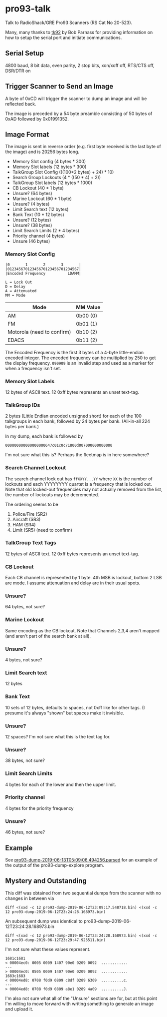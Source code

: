 # pro93-talk

Talk to RadioShack/GRE Pro93 Scanners (RS Cat No 20-523).

Many, many thanks to [tk92](http://parnass.com/tk92/index.html) by Bob Parnass
for providing information on how to setup the serial port and initiate
communications.

## Serial Setup

4800 baud, 8 bit data, even parity, 2 stop bits, xon/xoff off, RTS/CTS off, DSR/DTR on

## Trigger Scanner to Send an Image

A byte of 0xCD will trigger the scanner to dump an image and will be reflected
back.

The image is preceded by a 54 byte preämble consisting of 50 bytes of 0xAD
followed by 0x01991352.

## Image Format

The image is sent in reverse order (e.g. first byte received is the last byte
of the image) and is 20256 bytes long.

* Memory Slot config (4 bytes * 300)
* Memory Slot labels (12 bytes * 300)
* TalkGroup Slot Config (((100\*2 bytes) + 24) \* 10)
* Search Group Lockouts (4 \* ((50 \* 4) + 2))
* TalkGroup Slot labels (12 bytes \* 1000)
* CB Lockout (40 \* 1 byte)
* Unsure? (64 bytes)
* Marine Lockout (60 \* 1 byte)
* Unsure?  (4 bytes)
* Limit Search text (12 bytes)
* Bank Text (10 \* 12 bytes)
* Unsure? (12 bytes)
* Unsure? (38 bytes)
* Limit Search Limits (2 * 4 bytes)
* Priority channel (4 bytes)
* Unsure (46 bytes)

### Memory Slot Config

```
|0       1       2       3       |
|01234567012345670123456701234567|
|Encoded Frequency          LDAMM|

L = Lock Out
D = Delay
A = Attenuated
MM = Mode
```

| Mode | MM Value |
|------|----------|
| AM   | 0b00 (0) |
| FM   | 0b01 (1) |
| Motorola (need to confirm) | 0b10 (2) |
| EDACS | 0b11 (2) |

The Encoded Frequency is the first 3 bytes of a 4-byte little-endian encoded
integer. The encoded frequency can be multiplied by 250 to get the display
frequency. `090909` is an invalid step and used as a marker for when a
frequency isn't set.

### Memory Slot Labels

12 bytes of ASCII text. 12 0xff bytes represents an unset text-tag.

### TalkGroup IDs

2 bytes (Little Endian encoded unsigned short) for each of the 100 talkgroups
in each bank, followed by 24 bytes per bank. (All-in-all 224 bytes per bank.)

In my dump, each bank is followed by 

    000000000000000000647c01c0c71800d007000000000000

I'm not sure what this is? Perhaps the fleetmap is in here somewhere?

### Search Channel Lockout

The search channel lock out has `ffXXYY...YY` where `XX` is the number of
lockouts and each YYYYYYYY quartet is a frequency that is locked out. Note that
old locked-out frequencies may not actually removed from the list, the number
of lockouts may be decremented.

The ordering seems to be

1) Police/Fire (SR2)
2) Aircraft (SR3)
3) HAM (SR4)
4) Limit (SR5) (need to confirm)


### TalkGroup Text Tags

12 bytes of ASCII text. 12 0xff bytes represents an unset text-tag.

### CB Lockout

Each CB channel is represented by 1 byte. 4th MSB is lockout, bottom 2 LSB are
mode. I assume attenuation and delay are in their usual spots.

### Unsure?

64 bytes, not sure?

### Marine Lockout

Same encoding as the CB lockout.  Note that Channels 2,3,4 aren't mapped (and
aren't part of the search bank at all).

### Unsure?

4 bytes, not sure?

### Limit Search text

12 bytes

### Bank Text

10 sets of 12 bytes, defaults to spaces, not 0xff like for other tags. (I
presume it's always "shown" but spaces make it invisible.

### Unsure?

12 spaces? I'm not sure what this is the text tag for.

### Unsure?

38 bytes, not sure?

### Limit Search Limits

4 bytes for each of the lower and then the upper limit.

### Priority channel

4 bytes for the priority frequency

### Unsure?
46 bytes, not sure?

## Example

See
[pro93-dump-2019-06-13T05:09:06.494256.parsed](./pro93-dump-2019-06-13T05:09:06.494256.parsed)
for an example of the output of the pro93-dump-explore program.

## Mystery and Outstanding

This diff was obtained from two sequential dumps from the scanner with no changes in between via

    diff <(xxd -c 12 pro93-dump-2019-06-12T23:09:17.548718.bin) <(xxd -c 12 pro93-dump-2019-06-12T23:24:28.168973.bin)

An subsequent dump was identical to pro93-dump-2019-06-12T23:24:28.168973.bin

    diff <(xxd -c 12 pro93-dump-2019-06-12T23:24:28.168973.bin) <(xxd -c 12 pro93-dump-2019-06-12T23:29:47.925511.bin) 

I'm not sure what these values represent.

    1681c1681
    < 00004ec0: 0005 0009 1407 90e0 0209 0092  ............
    ---
    > 00004ec0: 0505 0009 1407 90e0 0209 0092  ............
    1683c1683
    < 00004ed8: 0708 f0d9 0809 c8df 0289 6309  ..........c.
    ---
    > 00004ed8: 0708 f0d9 0809 a8e1 0289 4a09  ..........J.

I'm also not sure what all of the "Unsure" sections are for, but at this point
I'm willing to move forward with writing something to generate an image and
upload it.
